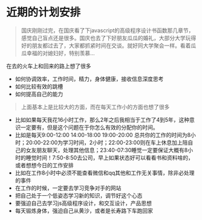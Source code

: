# 近期的计划安排

> 国庆刚刚过完，在国庆看了下javascript的高级程序设计书函数那几章节，感觉自己盲点还是很多。国庆也去了下好朋友瓜瓜的婚礼，大部分大学玩得好的朋友都过去了，大家都抓紧时间在交谈。就好同大学聚会一样。看着瓜瓜幸福的对媳妇好，特别羡慕...

在去的火车上和回来的路上想了很多
- 如何协调效率，工作时间，精力，身体健康，接收信息深度思考
- 如何比较有效的跳槽
- 如何提高自己的能力
> 上面基本上是比较大的方面，而在每天工作小的方面也想了很多
- 比如如果每天我花16小时工作，那么2年之后我相当于工作了4到5年，这种意识一定要有，但是这个问题在于你怎么有效的分配你的时间。
- 比如是每天9:00-12:00 14:00-18:00 19:00-20:00 总共你的工作的时间为8小时；20:00-22:00为学习时间，2小时；22:00-23:00则在车上休息加上陪自己的女友朋友聊天，处理其他信息；23:40-07:30睡觉一定要保证大概有8小时的睡觉时间！7:50-8:50去公司，早上如果状态好可以看看书和资料啥的，或者想想今日的工作安排
- 比如在工作8小时中必须不能查看微信和qq其他和工作无关事情，除非必处理的事件
- 在工作的时候，一定要去学习竞争对手的网站
- 把自己处于一个低姿态学习新的知识，调节好这个心态
- 要强迫自己去学习js高级程序设计，和交互设计，产品思想
- 每天锻炼身体，强迫自己从黄沙，或者是长寿路下车跑回家